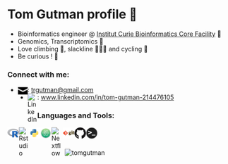  # Tom Gutman profile 📜

 - Bioinformatics engineer @ [Institut Curie Bioinformatics Core Facility](https://github.com/bioinfo-pf-curie) 🔬
 - Genomics, Transcriptomics 🧬
 - Love climbing 🧗, slackline 🌳__🚶__🌳 and cycling 🚴
 - Be curious ! 🧐 

 ### Connect with me:

- [<img align="left" alt="email adress" width="22px" src="https://raw.githubusercontent.com/iconic/open-iconic/master/svg/envelope-closed.svg" />](website) : trgutman@gmail.com
- [<img align="left" alt="LinkedIn" width="22px" src="https://cdn.jsdelivr.net/npm/simple-icons@v3/icons/linkedin.svg" />](linkedin) : www.linkedin.com/in/tom-gutman-214476105


### Languages and Tools:

[<img align="left" alt="R" width="26px" src="https://raw.githubusercontent.com/github/explore/80688e429a7d4ef2fca1e82350fe8e3517d3494d/topics/r/r.png" />](R_language)
[<img align="left" alt="Rstudio" width="22px" src="https://cdn.jsdelivr.net/npm/simple-icons@v3/icons/rstudio.svg" />](Rstudio)
[<img align="left" alt="Python" width="26px" src="https://raw.githubusercontent.com/github/explore/80688e429a7d4ef2fca1e82350fe8e3517d3494d/topics/python/python.png" />](Python)
[<img align="left" alt="Atom" width="26px" src="https://raw.githubusercontent.com/github/explore/80688e429a7d4ef2fca1e82350fe8e3517d3494d/topics/atom/atom.png" />](Atom)
[<img align="left" alt="Nextflow" width="26px" src="https://cdn.icon-icons.com/icons2/2148/PNG/512/nextflow_icon_132159.png" />](Nextflow)

[<img align="left" alt="Git" width="26px" src="https://raw.githubusercontent.com/github/explore/80688e429a7d4ef2fca1e82350fe8e3517d3494d/topics/git/git.png" />](git)
[<img align="left" alt="GitHub" width="26px" src="https://raw.githubusercontent.com/github/explore/78df643247d429f6cc873026c0622819ad797942/topics/github/github.png" />](github)
[<img align="left" alt="Terminal" width="26px" src="https://raw.githubusercontent.com/github/explore/80688e429a7d4ef2fca1e82350fe8e3517d3494d/topics/terminal/terminal.png" />](bash)

<br/>
<br/>

<p>&nbsp;<img align="center" src="https://github-readme-stats.vercel.app/api?username=tomgutman&show_icons=true&locale=en" alt="tomgutman" /></p>
